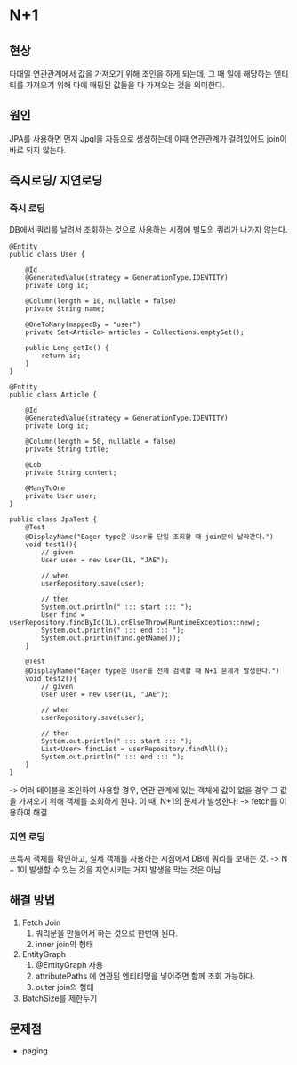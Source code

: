 # N+1
## 현상
다대일 연관관계에서 값을 가져오기 위해 조인을 하게 되는데, 그 때 일에 해당하는 엔티티를 가져오기 위해 다에 매핑된 값들을 다 가져오는 것을 의미한다.
## 원인
JPA를 사용하면 먼저 Jpql을 자동으로 생성하는데 이때 연관관계가 걸려있어도 join이 바로 되지 않는다.
## 즉시로딩/ 지연로딩
### 즉시 로딩
DB에서 쿼리를 날려서 조회하는 것으로 사용하는 시점에 별도의 쿼리가 나가지 않는다.
```
@Entity
public class User {

    @Id
    @GeneratedValue(strategy = GenerationType.IDENTITY)
    private Long id;

    @Column(length = 10, nullable = false)
    private String name;

    @OneToMany(mappedBy = "user")
    private Set<Article> articles = Collections.emptySet();

    public Long getId() {
        return id;
    }
}

```

```
@Entity
public class Article {

    @Id
    @GeneratedValue(strategy = GenerationType.IDENTITY)
    private Long id;

    @Column(length = 50, nullable = false)
    private String title;

    @Lob
    private String content;

    @ManyToOne
    private User user;
}

```

```
public class JpaTest {
    @Test
    @DisplayName("Eager type은 User를 단일 조회할 때 join문이 날라간다.")
    void test1(){
        // given
        User user = new User(1L, "JAE");

        // when
        userRepository.save(user);

        // then
        System.out.println(" ::: start ::: ");
        User find = userRepository.findById(1L).orElseThrow(RuntimeException::new);
        System.out.println(" ::: end ::: ");
        System.out.println(find.getName());
    }

    @Test
    @DisplayName("Eager type은 User를 전체 검색할 때 N+1 문제가 발생한다.")
    void test2(){
        // given
        User user = new User(1L, "JAE");

        // when
        userRepository.save(user);

        // then
        System.out.println(" ::: start ::: ");
        List<User> findList = userRepository.findAll();
        System.out.println(" ::: end ::: ");
    }
}

```
-> 여러 테이블을 조인하여 사용할 경우, 연관 관계에 있는 객체에 값이 없을 경우 그 값을 가져오기 위해 객체를 조회하게 된다. 이 때, N+1의 문제가 발생한다! -> fetch를 이용하여 해결

### 지연 로딩
프록시 객체를 확인하고, 실제 객체를 사용하는 시점에서 DB에 쿼리를 보내는 것. -> N + 1이 발생할 수 있는 것을 지연시키는 거지 발생을 막는 것은 아님

## 해결 방법
1.  Fetch Join
    1. 쿼리문을 만들어서 하는 것으로 한번에 된다.
    2. inner join의 형태
2. EntityGraph
    1. @EntityGraph 사용
    2. attributePaths 에 연관된 엔티티명을 넣어주면 함께 조회 가능하다.
    3. outer join의 형태
3. BatchSize를 제한두기
## 문제점
- paging
